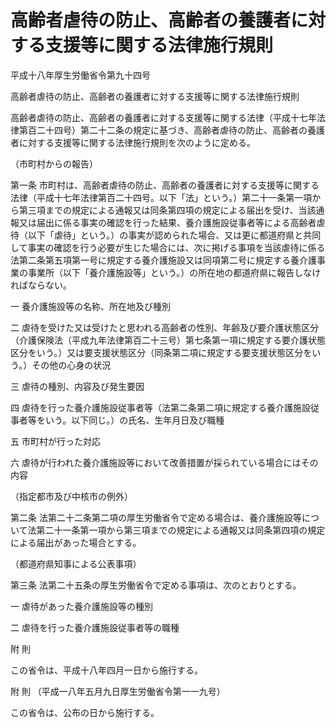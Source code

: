 # 高齢者虐待の防止、高齢者の養護者に対する支援等に関する法律施行規則

平成十八年厚生労働省令第九十四号

高齢者虐待の防止、高齢者の養護者に対する支援等に関する法律施行規則

高齢者虐待の防止、高齢者の養護者に対する支援等に関する法律（平成十七年法律第百二十四号）第二十二条の規定に基づき、高齢者虐待の防止、高齢者の養護者に対する支援等に関する法律施行規則を次のように定める。

（市町村からの報告）

第一条 市町村は、高齢者虐待の防止、高齢者の養護者に対する支援等に関する法律（平成十七年法律第百二十四号。以下「法」という。）第二十一条第一項から第三項までの規定による通報又は同条第四項の規定による届出を受け、当該通報又は届出に係る事実の確認を行った結果、養介護施設従事者等による高齢者虐待（以下「虐待」という。）の事実が認められた場合、又は更に都道府県と共同して事実の確認を行う必要が生じた場合には、次に掲げる事項を当該虐待に係る法第二条第五項第一号に規定する養介護施設又は同項第二号に規定する養介護事業の事業所（以下「養介護施設等」という。）の所在地の都道府県に報告しなければならない。

一 養介護施設等の名称、所在地及び種別

二 虐待を受けた又は受けたと思われる高齢者の性別、年齢及び要介護状態区分（介護保険法（平成九年法律第百二十三号）第七条第一項に規定する要介護状態区分をいう。）又は要支援状態区分（同条第二項に規定する要支援状態区分をいう。）その他の心身の状況

三 虐待の種別、内容及び発生要因

四 虐待を行った養介護施設従事者等（法第二条第二項に規定する養介護施設従事者等をいう。以下同じ。）の氏名、生年月日及び職種

五 市町村が行った対応

六 虐待が行われた養介護施設等において改善措置が採られている場合にはその内容

（指定都市及び中核市の例外）

第二条 法第二十二条第二項の厚生労働省令で定める場合は、養介護施設等について法第二十一条第一項から第三項までの規定による通報又は同条第四項の規定による届出があった場合とする。

（都道府県知事による公表事項）

第三条 法第二十五条の厚生労働省令で定める事項は、次のとおりとする。

一 虐待があった養介護施設等の種別

二 虐待を行った養介護施設従事者等の職種

附 則

この省令は、平成十八年四月一日から施行する。

附 則 （平成一八年五月九日厚生労働省令第一一九号）

この省令は、公布の日から施行する。

